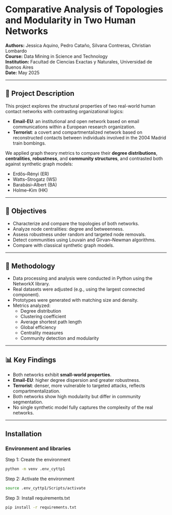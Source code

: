 # Comparative Analysis of Topologies and Modularity in Two Human Networks

**Authors:** Jessica Aquino, Pedro Cataño, Silvana Contreras, Christian Lombardo  
**Course:** Data Mining in Science and Technology  
**Institution:** Facultad de Ciencias Exactas y Naturales, Universidad de Buenos Aires  
**Date:** May 2025

---

## 📘 Project Description

This project explores the structural properties of two real-world human contact networks with contrasting organizational logics:

- **Email-EU**: an institutional and open network based on email communications within a European research organization.
- **Terrorist**: a covert and compartmentalized network based on reconstructed contacts between individuals involved in the 2004 Madrid train bombings.

We applied graph theory metrics to compare their **degree distributions**, **centralities**, **robustness**, and **community structures**, and contrasted both against synthetic graph models:  
- Erdős–Rényi (ER)  
- Watts–Strogatz (WS)  
- Barabási–Albert (BA)  
- Holme–Kim (HK)

---

## 🎯 Objectives

- Characterize and compare the topologies of both networks.
- Analyze node centralities: degree and betweenness.
- Assess robustness under random and targeted node removals.
- Detect communities using Louvain and Girvan–Newman algorithms.
- Compare with classical synthetic graph models.

---

## 🧪 Methodology

- Data processing and analysis were conducted in Python using the NetworkX library.
- Real datasets were adjusted (e.g., using the largest connected component).
- Prototypes were generated with matching size and density.
- Metrics analyzed:
  - Degree distribution
  - Clustering coefficient
  - Average shortest path length
  - Global efficiency
  - Centrality measures
  - Community detection and modularity

---

## 📊 Key Findings

- Both networks exhibit **small-world properties**.
- **Email-EU**: higher degree dispersion and greater robustness.
- **Terrorist**: denser, more vulnerable to targeted attacks, reflects compartmentalization.
- Both networks show high modularity but differ in community segmentation.
- No single synthetic model fully captures the complexity of the real networks.

---



## Installation

### Environment and libraries

Step 1: Create the environment

```bash
python -m venv .env_cyttp1
```

Step 2: Activate the environment

```bash
source .env_cyttp1/Scripts/activate
```

Step 3: Install requirements.txt
```bash
pip install -r requirements.txt
```